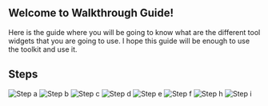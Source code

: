 ## Welcome to Walkthrough Guide!

Here is the guide where you will be going to know what are the different tool widgets that you are going to use. I hope this guide will be enough to use the toolkit and use it. 

## Steps

![Step a](/threeJs/docs/assets/a.jpg)
![Step b](/threeJs/docs/assets/b.jpg)
![Step c](/threeJs/docs/assets/c.jpg)
![Step d](/threeJs/docs/assets/d.jpg)
![Step e](/threeJs/docs/assets/e.jpg)
![Step f](/threeJs/docs/assets/f.jpg)
![Step h](/threeJs/docs/assets/h.jpg)
![Step i](/threeJs/docs/assets/i.jpg)


<!--Here is the code ofsome basic examples that I created for learning Javascript. JavaScript, are called “dynamically typed”, meaning that there exist data types, but variables are not bound to any of them.]

### Day 1

[Things that I learned today:1. **Relative path:** A relative path needs to be combined with another path in order to access a file. For example, joe/foo is a relative path. Without more information, a program cannot reliably locate the joe/foo directory in the file system. 2. **Absolute path:** An absolute path always contains the root element and the complete directory list required to locate the file. For example, `/home/sally/statusReport` is an absolute path. All of the information needed to locate the file is contained in the path string. For more details see [What is a path?](https://docs.oracle.com/javase/tutorial/essential/io/path.html). ]

```markdown
<html>

<head>

<body>
    <script src="./alert.js">

    </script>
</body>
</head>

</html>
# Header 1
## Header 2
### Header 3

- Bulleted
- List

1. Numbered
2. List

**Bold** and _Italic_ and `Code` text

[Link](url) and ![Image](src)
```
For more details see [Hello World Example](https://javascript.info/hello-world).

-->


